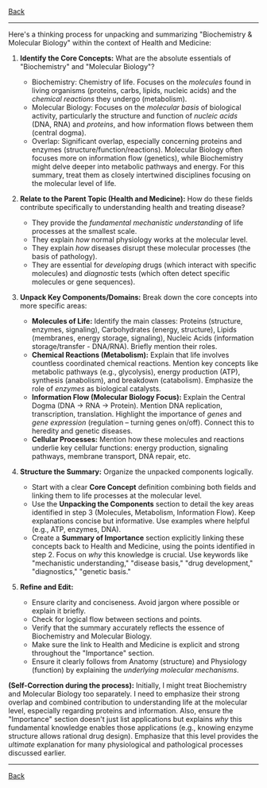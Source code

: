 [Back](README.md)

---

Here's a thinking process for unpacking and summarizing "Biochemistry & Molecular Biology" within the context of Health and Medicine:

1.  **Identify the Core Concepts:** What are the absolute essentials of "Biochemistry" and "Molecular Biology"?
    *   Biochemistry: Chemistry of life. Focuses on the *molecules* found in living organisms (proteins, carbs, lipids, nucleic acids) and the *chemical reactions* they undergo (metabolism).
    *   Molecular Biology: Focuses on the *molecular basis* of biological activity, particularly the structure and function of *nucleic acids* (DNA, RNA) and *proteins*, and how information flows between them (central dogma).
    *   Overlap: Significant overlap, especially concerning proteins and enzymes (structure/function/reactions). Molecular Biology often focuses more on information flow (genetics), while Biochemistry might delve deeper into metabolic pathways and energy. For this summary, treat them as closely intertwined disciplines focusing on the molecular level of life.

2.  **Relate to the Parent Topic (Health and Medicine):** How do these fields contribute specifically to understanding health and treating disease?
    *   They provide the *fundamental mechanistic understanding* of life processes at the smallest scale.
    *   They explain *how* normal physiology works at the molecular level.
    *   They explain *how* diseases disrupt these molecular processes (the basis of pathology).
    *   They are essential for *developing* drugs (which interact with specific molecules) and *diagnostic* tests (which often detect specific molecules or gene sequences).

3.  **Unpack Key Components/Domains:** Break down the core concepts into more specific areas:
    *   **Molecules of Life:** Identify the main classes: Proteins (structure, enzymes, signaling), Carbohydrates (energy, structure), Lipids (membranes, energy storage, signaling), Nucleic Acids (information storage/transfer - DNA/RNA). Briefly mention their roles.
    *   **Chemical Reactions (Metabolism):** Explain that life involves countless coordinated chemical reactions. Mention key concepts like metabolic pathways (e.g., glycolysis), energy production (ATP), synthesis (anabolism), and breakdown (catabolism). Emphasize the role of *enzymes* as biological catalysts.
    *   **Information Flow (Molecular Biology Focus):** Explain the Central Dogma (DNA -> RNA -> Protein). Mention DNA replication, transcription, translation. Highlight the importance of *genes* and *gene expression* (regulation – turning genes on/off). Connect this to heredity and genetic diseases.
    *   **Cellular Processes:** Mention how these molecules and reactions underlie key cellular functions: energy production, signaling pathways, membrane transport, DNA repair, etc.

4.  **Structure the Summary:** Organize the unpacked components logically.
    *   Start with a clear **Core Concept** definition combining both fields and linking them to life processes at the molecular level.
    *   Use the **Unpacking the Components** section to detail the key areas identified in step 3 (Molecules, Metabolism, Information Flow). Keep explanations concise but informative. Use examples where helpful (e.g., ATP, enzymes, DNA).
    *   Create a **Summary of Importance** section explicitly linking these concepts back to Health and Medicine, using the points identified in step 2. Focus on *why* this knowledge is crucial. Use keywords like "mechanistic understanding," "disease basis," "drug development," "diagnostics," "genetic basis."

5.  **Refine and Edit:**
    *   Ensure clarity and conciseness. Avoid jargon where possible or explain it briefly.
    *   Check for logical flow between sections and points.
    *   Verify that the summary accurately reflects the essence of Biochemistry and Molecular Biology.
    *   Make sure the link to Health and Medicine is explicit and strong throughout the "Importance" section.
    *   Ensure it clearly follows from Anatomy (structure) and Physiology (function) by explaining the *underlying molecular mechanisms*.

**(Self-Correction during the process):** Initially, I might treat Biochemistry and Molecular Biology too separately. I need to emphasize their strong overlap and combined contribution to understanding life at the molecular level, especially regarding proteins and information. Also, ensure the "Importance" section doesn't just list applications but explains *why* this fundamental knowledge enables those applications (e.g., knowing enzyme structure allows rational drug design). Emphasize that this level provides the *ultimate* explanation for many physiological and pathological processes discussed earlier.

---

[Back](README.md)
